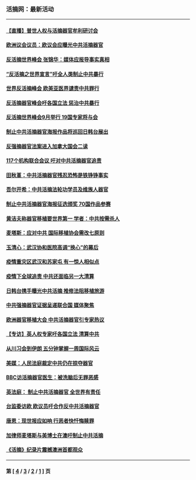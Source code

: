### 活摘网：最新活动
---
#### [【直播】普世人权与活摘器官牟利研讨会](../../pages/nf5883/n13425146.md?02250430) 
#### [欧洲议会议员：欧议会应曝光中共活摘器官](../../pages/nf5883/n13336571.md?02250430) 
#### [反活摘世界峰会 张锦华：媒体应报导事实真相](../../pages/nf5883/n13278502.md?02250430) 
#### [“反活摘之世界宣言”吁全人类制止中共暴行](../../pages/nf5883/n13259730.md?02250430) 
#### [世界反活摘峰会 欧美亚医界谴责中共罪行](../../pages/nf5883/n13253550.md?02250430) 
#### [反活摘器官峰会吁各国立法 惩治中共暴行](../../pages/nf5883/n13245052.md?02250430) 
#### [反活摘世界峰会9月举行 19国专家将与会](../../pages/nf5883/n13201492.md?02250430) 
#### [制止中共活摘器官海报作品将巡回日韩台展出](../../pages/nf5883/n13177791.md?02250430) 
#### [反强摘器官法案进入加拿大国会二读](../../pages/nf5883/n13033450.md?02250430) 
#### [117个机构联合会议 吁对中共活摘器官追责](../../pages/nf5883/n12775087.md?02250430) 
#### [田秋堇：中共活摘器官残忍恐怖是铁铮铮事实](../../pages/nf5883/n12702148.md?02250430) 
#### [吾尔开希：中共活摘法轮功学员及维族人器官](../../pages/nf5883/n12693197.md?02250430) 
#### [制止中共活摘器官海报征选颁奖 70国作品参赛](../../pages/nf5883/n12692050.md?02250430) 
#### [黄洁夫称器官移植要世界第一 学者：中共按需杀人](../../pages/nf5883/n12572329.md?02250430) 
#### [麦塔斯：应对中共 国际移植协会需改七原则](../../pages/nf5883/n12514711.md?02250430) 
#### [玉清心：武汉协和医院高调“换心”的幕后](../../pages/nf5883/n12298730.md?02250430) 
#### [疫情重灾区武汉和苏家屯 有一惊人相似点](../../pages/nf5883/n12150824.md?02250430) 
#### [疫情下全球追责 中共还面临另一大清算](../../pages/nf5883/n12070397.md?02250430) 
#### [日韩台携手曝光中共活摘 推修法阻移植旅游](../../pages/nf5883/n11712046.md?02250430) 
#### [中共强摘器官证据呈递联合国 媒体聚焦](../../pages/nf5883/n11546426.md?02250430) 
#### [欧洲器官移植大会 中共活摘器官引专家热议](../../pages/nf5883/n11539095.md?02250430) 
#### [【专访】英人权专家吁各国立法 清算中共](../../pages/nf5883/n11367315.md?02250430) 
#### [从川习会到伊朗 五分钟掌握一周国际风云](../../pages/nf5883/n11338520.md?02250430) 
#### [美媒：人民法庭裁定中共仍在掠夺器官](../../pages/nf5883/n11334897.md?02250430) 
#### [BBC访活摘器官医生：被洗脑后无罪恶感](../../pages/nf5883/n11335935.md?02250430) 
#### [英法庭： 制止中共活摘器官 全世界有责任](../../pages/nf5883/n11330691.md?02250430) 
#### [台监委访欧 欧议员吁合作反中共活摘器官](../../pages/nf5883/n11109190.md?02250430) 
#### [唐恩：现世报应如响 行恶者快忏悔赎罪](../../pages/nf5883/n11104016.md?02250430) 
#### [加律师麦塔斯与美博士在澳吁制止中共活摘](../../pages/nf5883/n10724764.md?02250430) 
#### [《活摘》纪录片震撼澳洲首都观众](../../pages/nf5883/n10722747.md?02250430) 

---
#### 第 [ [4](./4.md?02250430) / [3](./3.md?02250430) / [2](./2.md?02250430) / [1](./1.md?02250430) ] 页
